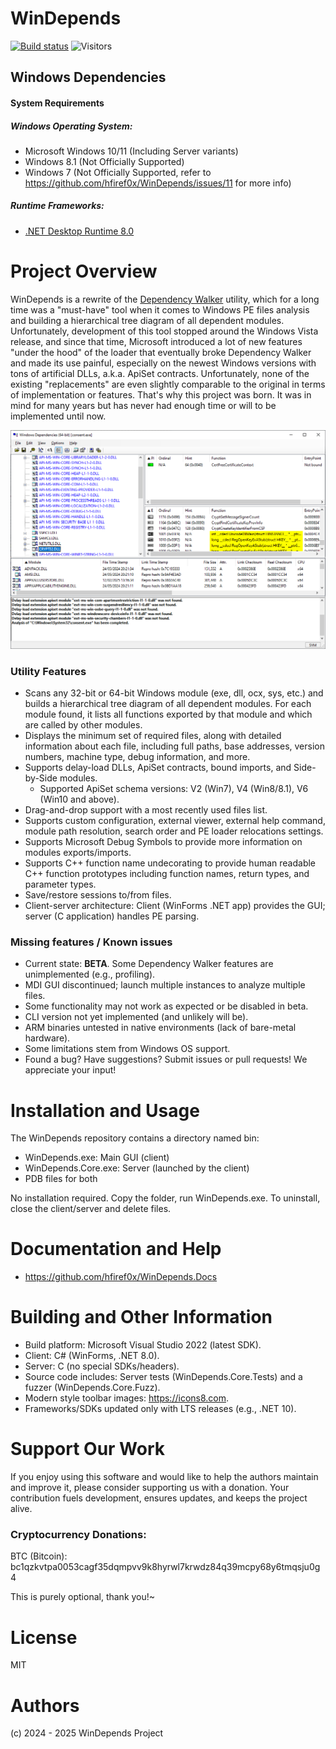 # WinDepends
[![Build status](https://ci.appveyor.com/api/projects/status/015k6sl9g3p6lfsm?svg=true)](https://ci.appveyor.com/project/hfiref0x/windepends)
![Visitors](https://api.visitorbadge.io/api/visitors?path=https%3A%2F%2Fgithub.com%2Fhfiref0x%2FWinDepends&label=Visitors&countColor=%23263759&style=flat)

## Windows Dependencies

#### System Requirements

##### Windows Operating System:
+ Microsoft Windows 10/11 (Including Server variants)
+ Windows 8.1 (Not Officially Supported)
+ Windows 7 (Not Officially Supported, refer to https://github.com/hfiref0x/WinDepends/issues/11 for more info)

##### Runtime Frameworks:
+ [.NET Desktop Runtime 8.0](https://dotnet.microsoft.com/en-us/download/dotnet/8.0)


# Project Overview

WinDepends is a rewrite of the [Dependency Walker](https://www.dependencywalker.com/) utility, which for a long time was a "must-have" tool when it comes to Windows PE files analysis and building a hierarchical tree diagram of all dependent modules. Unfortunately, development of this tool stopped around the Windows Vista release, and since that time, Microsoft introduced a lot of new features "under the hood" of the loader that eventually broke Dependency Walker and made its use painful, especially on the newest Windows versions with tons of artificial DLLs, a.k.a. ApiSet contracts. Unfortunately, none of the existing "replacements" are even slightly comparable to the original in terms of implementation or features. That's why this project was born. It was in mind for many years but has never had enough time or will to be implemented until now.

<img src="https://raw.githubusercontent.com/hfiref0x/WinDepends.Docs/master/help/img/MainWindowConsent.png" width="1010" />

### Utility Features

* Scans any 32-bit or 64-bit Windows module (exe, dll, ocx, sys, etc.) and builds a hierarchical tree diagram of all dependent modules. For each module found, it lists all functions exported by that module and which are called by other modules.
* Displays the minimum set of required files, along with detailed information about each file, including full paths, base addresses, version numbers, machine type, debug information, and more.
*  Supports delay-load DLLs, ApiSet contracts, bound imports, and Side-by-Side modules.
   * Supported ApiSet schema versions: V2 (Win7), V4 (Win8/8.1), V6 (Win10 and above).
*  Drag-and-drop support with a most recently used files list.
*  Supports custom configuration, external viewer, external help command, module path resolution, search order and PE loader relocations settings.
*  Supports Microsoft Debug Symbols to provide more information on modules exports/imports.
*  Supports C++ function name undecorating to provide human readable C++ function prototypes including function names, return types, and parameter types.
*  Save/restore sessions to/from files.
*  Client-server architecture: Client (WinForms .NET app) provides the GUI; server (C application) handles PE parsing.

### Missing features / Known issues

* Current state: **BETA**. Some Dependency Walker features are unimplemented (e.g., profiling).
* MDI GUI discontinued; launch multiple instances to analyze multiple files.
* Some functionality may not work as expected or be disabled in beta.
* CLI version not yet implemented (and unlikely will be).
* ARM binaries untested in native environments (lack of bare-metal hardware).
* Some limitations stem from Windows OS support.
* Found a bug? Have suggestions? Submit issues or pull requests! We appreciate your input!

# Installation and Usage

The WinDepends repository contains a directory named bin:
+ WinDepends.exe: Main GUI (client)
+ WinDepends.Core.exe: Server (launched by the client)
+ PDB files for both

No installation required. Copy the folder, run WinDepends.exe. To uninstall, close the client/server and delete files.

# Documentation and Help

* https://github.com/hfiref0x/WinDepends.Docs

# Building and Other Information

+ Build platform: Microsoft Visual Studio 2022 (latest SDK).
+ Client: C# (WinForms, .NET 8.0).
+ Server: C (no special SDKs/headers).
+ Source code includes: Server tests (WinDepends.Core.Tests) and a fuzzer (WinDepends.Core.Fuzz).
+ Modern style toolbar images: https://icons8.com.
+ Frameworks/SDKs updated only with LTS releases (e.g., .NET 10).

# Support Our Work

If you enjoy using this software and would like to help the authors maintain and improve it, please consider supporting us with a donation. Your contribution fuels development, ensures updates, and keeps the project alive.

### Cryptocurrency Donations:

BTC (Bitcoin): bc1qzkvtpa0053cagf35dqmpvv9k8hyrwl7krwdz84q39mcpy68y6tmqsju0g4

This is purely optional, thank you!~

# License

MIT

# Authors

(c) 2024 - 2025 WinDepends Project

